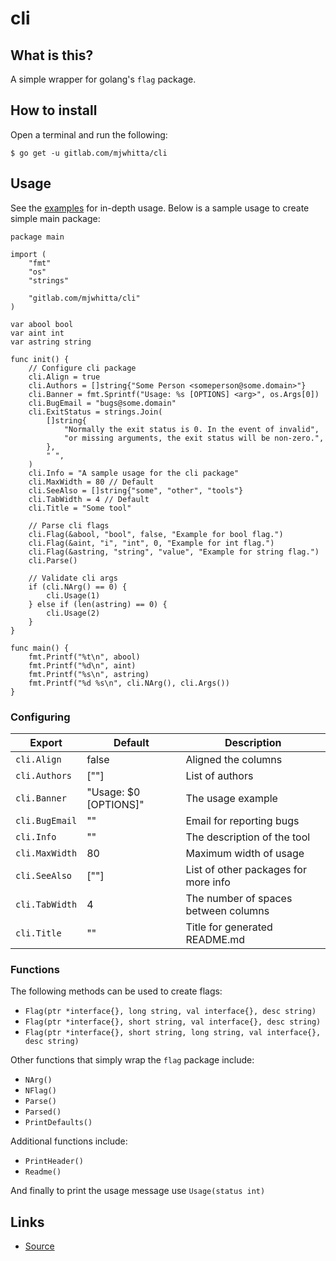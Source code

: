 # cli

## What is this?

A simple wrapper for golang's `flag` package.

## How to install

Open a terminal and run the following:

```
$ go get -u gitlab.com/mjwhitta/cli
```

## Usage

See the [examples](examples) for in-depth usage. Below is a sample
usage to create simple main package:

```
package main

import (
    "fmt"
    "os"
    "strings"

    "gitlab.com/mjwhitta/cli"
)

var abool bool
var aint int
var astring string

func init() {
    // Configure cli package
    cli.Align = true
    cli.Authors = []string{"Some Person <someperson@some.domain>"}
    cli.Banner = fmt.Sprintf("Usage: %s [OPTIONS] <arg>", os.Args[0])
    cli.BugEmail = "bugs@some.domain"
    cli.ExitStatus = strings.Join(
        []string{
            "Normally the exit status is 0. In the event of invalid",
            "or missing arguments, the exit status will be non-zero.",
        },
        " ",
    )
    cli.Info = "A sample usage for the cli package"
    cli.MaxWidth = 80 // Default
    cli.SeeAlso = []string{"some", "other", "tools"}
    cli.TabWidth = 4 // Default
    cli.Title = "Some tool"

    // Parse cli flags
    cli.Flag(&abool, "bool", false, "Example for bool flag.")
    cli.Flag(&aint, "i", "int", 0, "Example for int flag.")
    cli.Flag(&astring, "string", "value", "Example for string flag.")
    cli.Parse()

    // Validate cli args
    if (cli.NArg() == 0) {
        cli.Usage(1)
    } else if (len(astring) == 0) {
        cli.Usage(2)
    }
}

func main() {
    fmt.Printf("%t\n", abool)
    fmt.Printf("%d\n", aint)
    fmt.Printf("%s\n", astring)
    fmt.Printf("%d %s\n", cli.NArg(), cli.Args())
}
```

### Configuring

Export                | Default               | Description
------                | -------               | -----------
`cli.Align`           | false                 | Aligned the columns
`cli.Authors`         | [""]                  | List of authors
`cli.Banner`          | "Usage: $0 [OPTIONS]" | The usage example
`cli.BugEmail`        | ""                    | Email for reporting bugs
`cli.Info`            | ""                    | The description of the tool
`cli.MaxWidth`        | 80                    | Maximum width of usage
`cli.SeeAlso`         | [""]                  | List of other packages for more info
`cli.TabWidth`        | 4                     | The number of spaces between columns
`cli.Title`           | ""                    | Title for generated README.md

### Functions

The following methods can be used to create flags:

- `Flag(ptr *interface{}, long string, val interface{}, desc string)`
- `Flag(ptr *interface{}, short string, val interface{}, desc string)`
- `Flag(ptr *interface{}, short string, long string, val interface{}, desc string)`

Other functions that simply wrap the `flag` package include:

- `NArg()`
- `NFlag()`
- `Parse()`
- `Parsed()`
- `PrintDefaults()`

Additional functions include:

- `PrintHeader()`
- `Readme()`

And finally to print the usage message use `Usage(status int)`

## Links

- [Source](https://gitlab.com/mjwhitta/cli)
